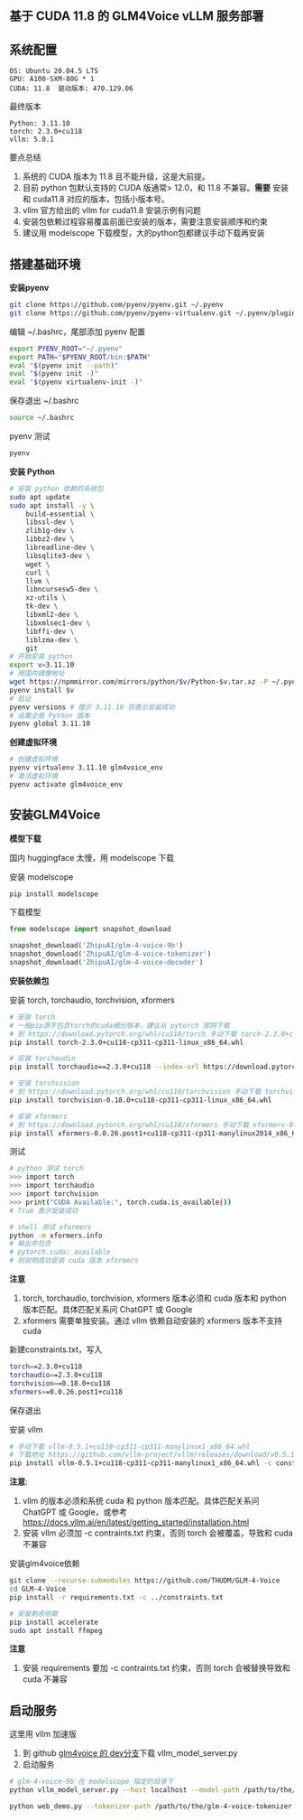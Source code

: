 ## 基于 CUDA 11.8 的 GLM4Voice vLLM 服务部署

## 系统配置

```
OS: Ubuntu 20.04.5 LTS
GPU: A100-SXM-80G * 1
CUDA: 11.8  驱动版本: 470.129.06
```

最终版本

```
Python: 3.11.10
torch: 2.3.0+cu118
vllm: 5.0.1
```

要点总结
1. 系统的 CUDA 版本为 11.8 且不能升级，这是大前提。
2. 目前 python 包默认支持的 CUDA 版通常> 12.0，和 11.8 不兼容。**需要** 安装和 cuda11.8 对应的版本，包括小版本号。
3. vllm 官方给出的 vllm for cuda11.8 安装示例有问题 
4. 安装包依赖过程容易覆盖前面已安装的版本，需要注意安装顺序和约束 
5. 建议用 modelscope 下载模型，大的python包都建议手动下载再安装 

## 搭建基础环境

**安装pyenv**

```bash
git clone https://github.com/pyenv/pyenv.git ~/.pyenv
git clone https://github.com/pyenv/pyenv-virtualenv.git ~/.pyenv/plugins/pyenv-virtualenv
```

编辑 ~/.bashrc，尾部添加 pyenv 配置

```bash
export PYENV_ROOT="~/.pyenv"
export PATH="$PYENV_ROOT/bin:$PATH"
eval "$(pyenv init --path)"
eval "$(pyenv init -)"
eval "$(pyenv virtualenv-init -)"
```

保存退出 ~/.bashrc

```bash
source ~/.bashrc
```

pyenv 测试

```bash
pyenv
```

**安装 Python**

```bash
# 安装 python 依赖的系统包
sudo apt update
sudo apt install -y \
    build-essential \
    libssl-dev \
    zlib1g-dev \
    libbz2-dev \
    libreadline-dev \
    libsqlite3-dev \
    wget \
    curl \
    llvm \
    libncursesw5-dev \
    xz-utils \
    tk-dev \
    libxml2-dev \
    libxmlsec1-dev \
    libffi-dev \
    liblzma-dev \
    git
# 开始安装 python
export v=3.11.10
# 用国内镜像地址
wget https://npmmirror.com/mirrors/python/$v/Python-$v.tar.xz -P ~/.pyenv/cache/
pyenv install $v
# 验证
pyenv versions # 提示 3.11.10 则表示安装成功
# 设置全局 Python 版本
pyenv global 3.11.10
```

**创建虚拟环境**

```bash
# 创建虚拟环境
pyenv virtualenv 3.11.10 glm4voice_env
# 激活虚拟环境
pyenv activate glm4voice_env
```

## 安装GLM4Voice

**模型下载**

国内 huggingface 太慢，用 modelscope 下载

安装 modelscope

```bash
pip install modelscope
```

下载模型

```python
from modelscope import snapshot_download

snapshot_download('ZhipuAI/glm-4-voice-9b')
snapshot_download('ZhipuAI/glm-4-voice-tokenizer')
snapshot_download('ZhipuAI/glm-4-voice-decoder')
```

**安装依赖包**

安装 torch, torchaudio, torchvision, xformers 

```bash
# 安装 torch 
# 一般pip源不包含torch的cuda细分版本，建议从 pytorch 官网下载
# 到 https://download.pytorch.org/whl/cu118/torch 手动下载 torch-2.3.0+cu118-cp311-cp311-linux_x86_64.whl
pip install torch-2.3.0+cu118-cp311-cp311-linux_x86_64.whl

# 安装 torchaudio 
pip install torchaudio==2.3.0+cu118 --index-url https://download.pytorch.org/whl/cu118

# 安装 torchvision 
# 到 https://download.pytorch.org/whl/cu118/torchvision 手动下载 torchvision-0.18.0+cu118-cp311-cp311-linux_x86_64.whl
pip install torchvision-0.18.0+cu118-cp311-cp311-linux_x86_64.whl

# 安装 xformers 
# 到 https://download.pytorch.org/whl/cu118/xformers 手动下载 xformers-0.0.26.post1+cu118-cp311-cp311-manylinux2014_x86_64.whl 
pip install xformers-0.0.26.post1+cu118-cp311-cp311-manylinux2014_x86_64.whl 
```

测试

```bash
# python 测试 torch 
>>> import torch
>>> import torchaudio
>>> import torchvision
>>> print("CUDA Available:", torch.cuda.is_available())
# True 表示安装成功 
```

```bash
# shell 测试 xformers 
python -m xformers.info
# 输出中包含
# pytorch.cuda: available 
# 则说明成功安装 cuda 版本 xformers 
```

**注意**

1. torch, torchaudio, torchvision, xformers 版本必须和 cuda 版本和 python 版本匹配。具体匹配关系问 ChatGPT 或 Google 
2. xformers 需要单独安装。通过 vllm 依赖自动安装的 xformers 版本不支持 cuda 

新建constraints.txt，写入

```bash
torch==2.3.0+cu118
torchaudio==2.3.0+cu118
torchvision==0.18.0+cu118
xformers==0.0.26.post1+cu118
```

保存退出

安装 vllm

```bash
# 手动下载 vllm-0.5.1+cu118-cp311-cp311-manylinux1_x86_64.whl
# 下载地址 https://github.com/vllm-project/vllm/releases/download/v0.5.1/vllm-0.5.1+cu118-cp311-cp311-manylinux1_x86_64.whl
pip install vllm-0.5.1+cu118-cp311-cp311-manylinux1_x86_64.whl -c constraints.txt
```

**注意**:

1. vllm 的版本必须和系统 cuda 和 python 版本匹配。具体匹配关系问 ChatGPT 或 Google，或参考 https://docs.vllm.ai/en/latest/getting_started/installation.html
3. 安装 vllm 必须加 -c contraints.txt 约束，否则 torch 会被覆盖，导致和 cuda 不兼容

安装glm4voice依赖

```bash
git clone --recurse-submodules https://github.com/THUDM/GLM-4-Voice
cd GLM-4-Voice
pip install -r requirements.txt -c ../constraints.txt

# 安装剩余依赖
pip install accelerate
sudo apt install ffmpeg
```

**注意**

1. 安装 requirements 要加 -c contraints.txt 约束，否则 torch 会被替换导致和 cuda 不兼容

## 启动服务

这里用 vllm 加速版

1. 到 github [glm4voice 的 dev分支](https://github.com/THUDM/GLM-4-Voice/tree/dev)下载 vllm_model_server.py
2. 启动服务 

```bash
# glm-4-voice-9b 在 modelscope 指定的目录下 
python vllm_model_server.py --host localhost --model-path /path/to/the/glm-4-voice-9b --port 10000 --dtype bfloat16 --device cuda:0

python web_demo.py --tokenizer-path /path/to/the/glm-4-voice-tokenizer --model-path /path/to/the/glm-4-voice-9b --flow-path /path/to/the/glm-4-voice-decoder 
```
